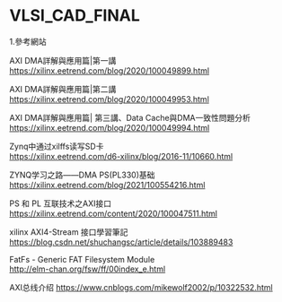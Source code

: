 # VLSI_CAD_FINAL

1.參考網站

AXI DMA詳解與應用篇|第一講<br />
https://xilinx.eetrend.com/blog/2020/100049899.html<br />

AXI DMA詳解與應用篇|第二講<br />
https://xilinx.eetrend.com/blog/2020/100049953.html<br />

AXI DMA詳解與應用篇| 第三講、Data Cache與DMA一致性問題分析<br />
https://xilinx.eetrend.com/blog/2020/100049994.html<br />


Zynq中通过xilffs读写SD卡<br />
https://xilinx.eetrend.com/d6-xilinx/blog/2016-11/10660.html<br />

ZYNQ学习之路——DMA PS(PL330)基础<br />
https://xilinx.eetrend.com/blog/2021/100554216.html<br />


PS 和 PL 互联技术之AXI接口<br />
https://xilinx.eetrend.com/content/2020/100047511.html<br />

xilinx AXI4-Stream 接口學習筆記<br />
https://blog.csdn.net/shuchangsc/article/details/103889483<br />

FatFs - Generic FAT Filesystem Module<br />
http://elm-chan.org/fsw/ff/00index_e.html<br />

AXI总线介绍
https://www.cnblogs.com/mikewolf2002/p/10322532.html